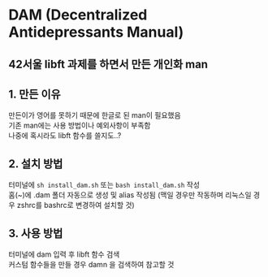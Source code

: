 # DAM (Decentralized Antidepressants Manual)
## 42서울 libft 과제를 하면서 만든 개인화 man

## 1. 만든 이유
  만든이가 영어를 못하기 때문에 한글로 된 man이 필요했음  
  기존 man에는 사용 방법이나 예외사항이 부족함  
  나중에 혹시라도 libft 함수를 쓸지도..?  
  
## 2. 설치 방법
  터미널에 `sh install_dam.sh` 또는 `bash install_dam.sh` 작성  
  홈(~)에 .dam 폴더 자동으로 생성 및 alias 작성됨 (맥일 경우만 작동하며 리눅스일 경우 zshrc를 bashrc로 변경하여 설치할 것)
  
## 3. 사용 방법
  터미널에 dam 입력 후 libft 함수 검색  
  커스텀 함수들을 만들 경우 damn 을 검색하여 참고할 것
